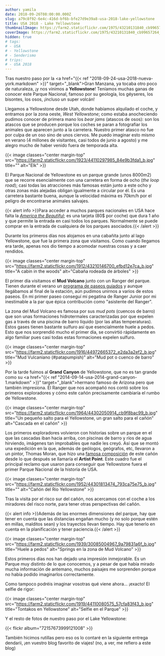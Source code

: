 ```yaml
---
author: yamila
date: 2018-09-26T08:00:00.000Z
slug: a79c8f92-6e4c-416d-bf6b-bfe27d9e39a8-usa-2018-lake-yellowstone
title: USA 2018 - Lake Yellowstone
thumbnailImage: https://farm2.staticflickr.com/1975/43210131840_cb99657264_c.jpg
coverImage: https://farm2.staticflickr.com/1975/43210131840_cb99657264_b.jpg
hidden: true
# tags:
# - USA
# - Yellowstone
# - Senderismo
# trips:
# - USA 2018
---
```


Tras nuestro paso por la <a href="{{< ref "2018-09-24-usa-2018-nueva-york.markdown" >}}" target="_blank">Gran Manzana</a>, ya tocaba otro poco de naturaleza, ¡y nos vinimos a **Yellowstone**! Teníamos muchas ganas de conocer este Parque Nacional, famoso por su geología, los géyseres, los bisontes, los osos, ¡incluso un super volcán!

<!--more-->

Llegamos a Yellowstone desde Utah, donde habíamos alquilado el coche, y entramos por la zona oeste, *West Yellowstone*; como estaba anocheciendo pudimos conocer de primera mano los *bear jams* (atascos de osos): son los atascos que se producen porque los coches se paran a fotografiar los animales que aparecen junto a la carretera. Nuestro primer atasco no fue por culpa de un oso sino de unos ciervos. Me puedo imaginar esto mismo en verano (4 millones de visitantes, casi todos de junio a agosto) y me alegro mucho de haber venido fuera de temporada alta.

{{< image classes="center margin-top" src="https://farm2.staticflickr.com/1923/44110297985_84e9b3fda1_b.jpg" title="" alt="Elk" >}}

El Parque Nacional de Yellowstone es un parque grande (unos 8000m2) que se recorre esencialmente con una carretera en forma de ocho (*the loop road*); casi todas las atracciones más famosas están junto a este ocho y otras zonas más alejadas obligan igualmente a circular por él. Es una carretera bastante buena, aunque la velocidad máxima es 70km/h por el peligro de encontrarse animales salvajes.

{{< alert info >}}Para acceder a muchos parques nacionales en USA hace falta la <a href="https://www.nps.gov/planyourvisit/passes.htm" target="_blank">*America the Beautiful*</a>; es una tarjeta (80$ por coche) que dura 1 año y que permite la entrada en casi todos los parques. Normalmente se puede comprar en la entrada de cualquiera de los parques asociados.{{< /alert >}}

Durante los primeros días nos alojamos en una cabañita junto al lago Yellowstone, que fue la primera zona que visitamos. Como cuando llegamos era tarde, apenas nos dio tiempo a acomodar nuestras cosas y a caer rendidos.

{{< image classes="center margin-top" src="https://farm2.staticflickr.com/1912/43210146700_efbd12e7ca_b.jpg" title="A cabin in the woods" alt="Cabaña rodeada de árboles" >}}

El primer día visitamos el **Mud Volcano** junto con un Ranger del parque. Tienen durante el verano un <a href="https://www.nps.gov/yell/planyourvisit/ranger-programs.htm" target="_blank">programa de paseos guiados</a> y aunque llegábamos al final de la estación, aún pudimos unirnos a varios de estos paseos. En mi primer paseo conseguí mi pegatina de Ranger Junior por mi inestimable a la par que épica contribución como "asistente del Ranger".

La zona del Mud Volcano es famosa por sus *mud pots* (cuencos de barro) que son unas formaciones hidrotermales caracterizadas por que expelen gas a través de una piscina de barro líquido (por las altas temperaturas). Estos gases tienen bastante sulfuro así que esencialmente huele a pedos. Esto que nos sorprendió mucho el primer día, se convirtió rápidamente en algo familiar pues casi todas estas formaciones expelen sulfuro.

{{< image classes="center margin-top" src="https://farm2.staticflickr.com/1916/44972665372_e2da3a2ef2_b.jpg" title="Mud Vulcaniano (#patapumpish)" alt="Mud pot o cuenco de barro" >}}

Por la tarde fuimos al **Grand Canyon** de Yellowstone, que no es tan grande como su <a href="{{< ref "2014-09-14-usa-2014-grand-canyon-1.markdown" >}}" target="_blank">hermano famoso de Arizona</a> pero que también impresiona. El Ranger que nos acompañó nos contó sobre los primeros exploradores y cómo este cañón precisamente cambiaría el rumbo de Yellowstone.

{{< image classes="center margin-top" src="https://farm2.staticflickr.com/1964/44302050914_cb9f8bac99_b.jpg" title="Un pequeño salto para el Yellowstone, un gran salto para el cañón" alt="Cascada en el cañón" >}}

Los primeros exploradores volvieron con historias sobre un parque en el que las cascadas iban hacia arriba, con piscinas de barro y ríos de agua hirviendo, imágenes tan improbables que nadie les creyó. Así que se montó una expedición en la que, además de geólogos, geógrafos, etc, llevaron a un pintor, Thomas Moran, que hizo una <a href="https://goo.gl/images/1y51PB" target="_blank">famosa composición</a> de este cañón desde lo que después se llamaría el **Artist Point**. Este cuadro fue el principal reclamo que usaron para conseguir que Yellowstone fuera el primer Parque Nacional de la historia de USA.

{{< image classes="center margin-top" src="https://farm2.staticflickr.com/1952/44301813474_793ca75e75_b.jpg" title="" alt="Cañón del Río Yellowstone" >}}

Tras la visita por el risco sur del cañón, nos acercamos con el coche a los miradores del risco norte, para tener otras perspectivas del cañón.

{{< alert info >}}Además de las enormes dimensiones del parque, hay que tener en cuenta que las distancias engañan mucho (y no solo porque estén en millas, malditos sean) y los trayectos llevan tiempo. Hay que tenerlo en cuenta en la planificación y tener paciencia.{{< /alert >}}

{{< image classes="center margin-top" src="https://farm2.staticflickr.com/1939/30085004967_9a79831a6f_b.jpg" title="Huele a pedos" alt="Springs en la zona de Mud Volcano" >}}

Estos primeros días nos han dejado una impresión inmejorable. Es un Parque muy distinto de lo que conocemos, y a pesar de que había mirado mucha información de antemano, muchos paisajes me sorprenden porque no había podido imaginarlos correctamente.

Como tampoco podréis imaginar vosotras qué viene ahora... ¡exacto! El selfie de rigor:

{{< image classes="center margin-top" src="https://farm2.staticflickr.com/1919/44110080575_57cfa83f43_b.jpg" title="Tontakos en Yellowstone" alt="Selfie en el Parque" >}}

Y el resto de fotos de nuestro paso por el Lake Yellowstone:

{{< flickr album="72157673999121008" >}}

También hicimos rutillas pero eso os lo contaré en la siguiente entrega dendarii, ¡en vuestro blog favorito de viajes! (no, a ver, me refiero a este blog)
